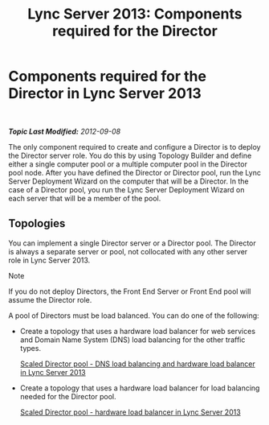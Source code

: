﻿---
title: 'Lync Server 2013: Components required for the Director'
TOCTitle: Components required for the Director
ms:assetid: 15c7c8d4-b93f-4386-b2d1-d76dab8f801e
ms:mtpsurl: https://technet.microsoft.com/en-us/library/Gg398228(v=OCS.15)
ms:contentKeyID: 48183502
ms.date: 07/23/2014
mtps_version: v=OCS.15
---

<div data-xmlns="http://www.w3.org/1999/xhtml">

<div class="topic" data-xmlns="http://www.w3.org/1999/xhtml" data-msxsl="urn:schemas-microsoft-com:xslt" data-cs="http://msdn.microsoft.com/en-us/">

<div data-asp="http://msdn2.microsoft.com/asp">

# Components required for the Director in Lync Server 2013

</div>

<div id="mainSection">

<div id="mainBody">

<span> </span>

_**Topic Last Modified:** 2012-09-08_

The only component required to create and configure a Director is to deploy the Director server role. You do this by using Topology Builder and define either a single computer pool or a multiple computer pool in the Director pool node. After you have defined the Director or Director pool, run the Lync Server Deployment Wizard on the computer that will be a Director. In the case of a Director pool, you run the Lync Server Deployment Wizard on each server that will be a member of the pool.

<div>

## Topologies

You can implement a single Director server or a Director pool. The Director is always a separate server or pool, not collocated with any other server role in Lync Server 2013.

<div>


> [!NOTE]
> If you do not deploy Directors, the Front End Server or Front End pool will assume the Director role.



</div>

A pool of Directors must be load balanced. You can do one of the following:

  - Create a topology that uses a hardware load balancer for web services and Domain Name System (DNS) load balancing for the other traffic types.
    
    [Scaled Director pool - DNS load balancing and hardware load balancer in Lync Server 2013](lync-server-2013-scaled-director-pool-dns-load-balancing-and-hardware-load-balancer.md)

  - Create a topology that uses a hardware load balancer for load balancing needed for the Director pool.
    
    [Scaled Director pool - hardware load balancer in Lync Server 2013](lync-server-2013-scaled-director-pool-hardware-load-balancer.md)

</div>

</div>

<span> </span>

</div>

</div>

</div>

